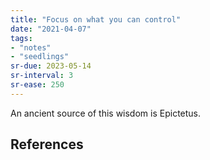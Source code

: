 ```yaml
---
title: "Focus on what you can control"
date: "2021-04-07"
tags:
- "notes"
- "seedlings"
sr-due: 2023-05-14
sr-interval: 3
sr-ease: 250
---
```


An ancient source of this wisdom is Epictetus.

## References